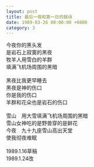 ```yaml
---
layout: post
title: 最后一夜和第一日的献诗
date: 1989-03-26 00:00:00 +0800
category: 3
---
```


今夜你的黑头发<br>
是岩石上寂寞的黑夜<br>
牧羊人用雪白的羊群<br>
填满飞机场周围的黑暗<br>
<br>
黑夜比我更早睡去<br>
黑夜是神的伤口<br>
你是我的伤口<br>
羊群和花朵也是岩石的伤口<br>
<br>
雪山　用大雪填满飞机场周围的黑暗<br>
雪山女神吃的是野兽穿的是鲜花<br>
今夜　九十九座雪山高出天堂<br>
使我彻夜难眠<br>
<br>
1989.1.16草稿<br>
1989.1.24改<br>
 
